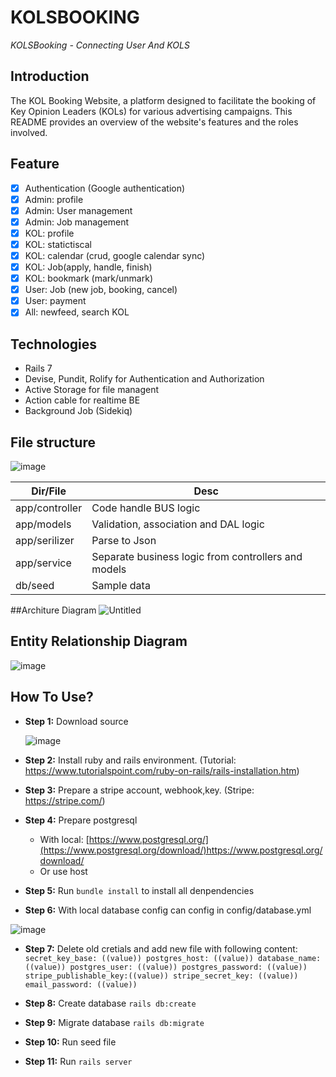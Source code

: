 # KOLSBOOKING
*KOLSBooking - Connecting User And KOLS*
## Introduction
The KOL Booking Website, a platform designed to facilitate the booking of Key Opinion Leaders (KOLs) for various advertising campaigns. This README provides an overview of the website's features and the roles involved.

## Feature 
- [x] Authentication (Google authentication)
- [x] Admin: profile
- [x] Admin: User management
- [x] Admin: Job management
- [x] KOL: profile
- [x] KOL: statictiscal
- [x] KOL: calendar (crud, google calendar sync)
- [x] KOL: Job(apply, handle, finish)
- [x] KOL: bookmark (mark/unmark)
- [x] User: Job (new job, booking, cancel)
- [x] User: payment 
- [x] All: newfeed, search KOL

## Technologies 
- Rails 7
- Devise, Pundit, Rolify for Authentication and Authorization
- Active Storage for file managent
- Action cable for realtime BE
- Background Job (Sidekiq)

## File structure
![image](https://github.com/ricky-go-tran/KOLSBOOKING_API/assets/136413699/6845044f-ad63-49ac-8837-ddc76b7869a6)

| Dir/File    | Desc |
| -------- | ------- |
| app/controller  | Code handle BUS logic    |
| app/models | Validation, association and DAL logic     |
| app/serilizer    | Parse to Json    |
| app/service    | Separate business logic from controllers and models   |
| db/seed    | Sample data   |

##Architure Diagram 
![Untitled](https://github.com/ricky-go-tran/KOLSBOOKING_API/assets/136413699/51fc2fe5-9520-43ac-8c3a-7c5e1622ed56)


## Entity Relationship Diagram 
![image](https://github.com/ricky-go-tran/KOLSBOOKING/assets/136413699/a52a1cc4-95c9-4bc7-8b8c-cfe82041e228)

## How To Use? 
- **Step 1:** Download source


  ![image](https://github.com/ricky-go-tran/BookingDoctor/assets/136413699/a782fe31-928c-44c6-a2c4-66a8b409a8df)
  

- **Step 2:** Install ruby ​​and rails environment. (Tutorial: https://www.tutorialspoint.com/ruby-on-rails/rails-installation.htm)
- **Step 3:** Prepare a stripe account, webhook,key. (Stripe: https://stripe.com/)
- **Step 4:** Prepare postgresql
  
  - With local: [https://www.postgresql.org/](https://www.postgresql.org/download/)https://www.postgresql.org/download/
  - Or use host
- **Step 5:** Run `bundle install` to install all denpendencies
- **Step 6:**  With local database config can config in  config/database.yml

  
![image](https://github.com/ricky-go-tran/BookingDoctor/assets/136413699/34076b62-4334-4319-a147-23497d126bb2)

- **Step 7:** Delete old cretials and add new file with following content:
   `secret_key_base: ((value))
    postgres_host: ((value))
    database_name: ((value))
    postgres_user: ((value))
    postgres_password: ((value))
    stripe_publishable_key:((value))
    stripe_secret_key: ((value))
    email_password: ((value))`  
-  **Step 8:** Create database `rails db:create`
-  **Step 9:** Migrate database `rails db:migrate`
 
- **Step 10:** Run seed file
- **Step 11:** Run `rails server`


